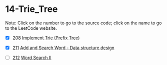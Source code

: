 # 14-Trie_Tree
Note: Click on the number to go to the source code; click on the name to go to the LeetCode website.

- [x] [208](208_Implement_Trie_(Prefix_Tree).cpp) [Implement Trie (Prefix Tree)](https://leetcode.com/problems/implement-trie-prefix-tree/description/)

- [x] [211](211_Add_and_Search_Word-Data_structure_design.cpp) [Add and Search Word - Data structure design](https://leetcode.com/problems/add-and-search-word-data-structure-design/description/)

- [ ] [212](212_Word_Search_II.cpp) [Word Search II](https://leetcode.com/problems/word-search-ii/description/)
